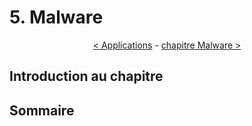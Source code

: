 # 5. Malware

<p align="center">
  <a href="../4-applications/README.md">< Applications</a> - <a href="../5-malware/README.md">chapitre Malware ></a>
</p>

## Introduction au chapitre

## Sommaire


